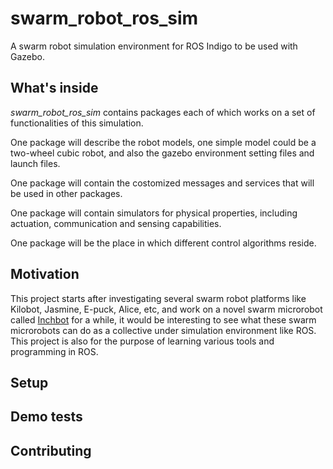# swarm_robot_ros_sim
A swarm robot simulation environment for ROS Indigo to be used with Gazebo.

## What's inside
*swarm_robot_ros_sim* contains packages each of which works on a set of functionalities of this simulation.

One package will describe the robot models, one simple model could be a two-wheel cubic robot, and also the gazebo environment setting files and launch files.

One package will contain the costomized messages and services that will be used in other packages.

One package will contain simulators for physical properties, including actuation, communication and sensing capabilities.

One package will be the place in which different control algorithms reside.

## Motivation
This project starts after investigating several swarm robot platforms like Kilobot, Jasmine, E-puck, Alice, etc, and work on a novel swarm microrobot called [Inchbot](http://www.case.edu/mae/robotics/#modular) for a while, it would be interesting to see what these swarm microrobots can do as a collective under simulation environment like ROS. This project is also for the purpose of learning various tools and programming in ROS.

## Setup


## Demo tests


## Contributing


